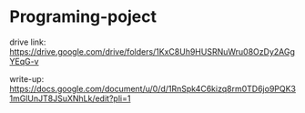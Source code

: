 # Programing-poject

drive link: https://drive.google.com/drive/folders/1KxC8Uh9HUSRNuWru08OzDy2AGgYEqG-v

write-up:   https://docs.google.com/document/u/0/d/1RnSpk4C6kizq8rm0TD6jo9PQK31mGlUnJT8JSuXNhLk/edit?pli=1
